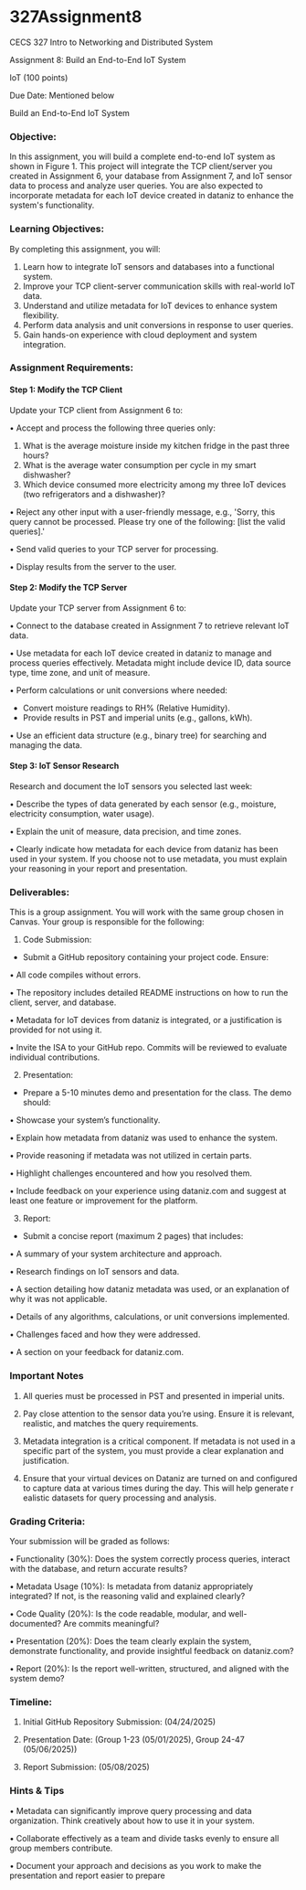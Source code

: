 # 327Assignment8

CECS 327 Intro to Networking and Distributed System

Assignment 8: Build an End-to-End IoT System

IoT (100 points)

Due Date: Mentioned below

Build an End-to-End IoT System

### Objective:

In this assignment, you will build a complete end-to-end IoT system as shown in Figure 1. 
This project will integrate the TCP client/server you created in Assignment 6, your
database from Assignment 7, and IoT sensor data to process and analyze user queries.
You are also expected to incorporate metadata for each IoT device created in dataniz to
enhance the system's functionality.

### Learning Objectives:

By completing this assignment, you will:

1. Learn how to integrate IoT sensors and databases into a functional system.
2. Improve your TCP client-server communication skills with real-world IoT data.
3. Understand and utilize metadata for IoT devices to enhance system flexibility.
4. Perform data analysis and unit conversions in response to user queries.
5. Gain hands-on experience with cloud deployment and system integration.

### Assignment Requirements:

#### Step 1: Modify the TCP Client

Update your TCP client from Assignment 6 to:

• Accept and process the following three queries only:
1. What is the average moisture inside my kitchen fridge in the past three hours?
2. What is the average water consumption per cycle in my smart dishwasher?
3. Which device consumed more electricity among my three IoT devices (two refrigerators and a dishwasher)?

• Reject any other input with a user-friendly message, e.g., 'Sorry, this query cannot be
processed. Please try one of the following: [list the valid queries].'

• Send valid queries to your TCP server for processing.

• Display results from the server to the user.

#### Step 2: Modify the TCP Server

Update your TCP server from Assignment 6 to:

• Connect to the database created in Assignment 7 to retrieve relevant IoT data.

• Use metadata for each IoT device created in dataniz to manage and process queries
effectively. Metadata might include device ID, data source type, time zone, and unit of
measure.

• Perform calculations or unit conversions where needed:
- Convert moisture readings to RH% (Relative Humidity).
- Provide results in PST and imperial units (e.g., gallons, kWh).

• Use an efficient data structure (e.g., binary tree) for searching and managing the data.

#### Step 3: IoT Sensor Research

Research and document the IoT sensors you selected last week:

• Describe the types of data generated by each sensor (e.g., moisture, electricity
consumption, water usage).

• Explain the unit of measure, data precision, and time zones.

• Clearly indicate how metadata for each device from dataniz has been used in your
system. If you choose not to use metadata, you must explain your reasoning in your
report and presentation.

### Deliverables:

This is a group assignment. You will work with the same group chosen in Canvas. Your
group is responsible for the following:

1. Code Submission:
- Submit a GitHub repository containing your project code. Ensure:

• All code compiles without errors.

• The repository includes detailed README instructions on how to run the client,
server, and database.

• Metadata for IoT devices from dataniz is integrated, or a justification is provided for
not using it.

• Invite the ISA to your GitHub repo. Commits will be reviewed to evaluate individual
contributions.

2. Presentation:
- Prepare a 5-10 minutes demo and presentation for the class. The demo should:

• Showcase your system’s functionality.

• Explain how metadata from dataniz was used to enhance the system.

• Provide reasoning if metadata was not utilized in certain parts.

• Highlight challenges encountered and how you resolved them.

• Include feedback on your experience using dataniz.com and suggest at least one feature or improvement for the platform.

3. Report:
- Submit a concise report (maximum 2 pages) that includes:

• A summary of your system architecture and approach.

• Research findings on IoT sensors and data.

• A section detailing how dataniz metadata was used, or an explanation of why it was not applicable.

• Details of any algorithms, calculations, or unit conversions implemented.

• Challenges faced and how they were addressed.

• A section on your feedback for dataniz.com. 

### Important Notes

1. All queries must be processed in PST and presented in imperial units.

2. Pay close attention to the sensor data you’re using. Ensure it is relevant, realistic, and matches the query requirements.

3. Metadata integration is a critical component. If metadata is not used in a specific part of the system, you must provide a clear explanation and justification.

4. Ensure that your virtual devices on Dataniz are turned on and configured to capture data at various times during the day. This will help generate r ealistic datasets for query
processing and analysis.

### Grading Criteria:

Your submission will be graded as follows:

• Functionality (30%): Does the system correctly process queries, interact with the database, and return accurate results?

• Metadata Usage (10%): Is metadata from dataniz appropriately integrated? If not, is the reasoning valid and explained clearly?

• Code Quality (20%): Is the code readable, modular, and well-documented? Are commits meaningful?

• Presentation (20%): Does the team clearly explain the system, demonstrate functionality, and provide insightful feedback on dataniz.com?

• Report (20%): Is the report well-written, structured, and aligned with the system demo?

### Timeline: 

1. Initial GitHub Repository Submission: (04/24/2025)

2. Presentation Date: (Group 1-23 (05/01/2025), Group 24-47 (05/06/2025))

3. Report Submission: (05/08/2025)

### Hints & Tips

• Metadata can significantly improve query processing and data organization. Think creatively about how to use it in your system.

• Collaborate effectively as a team and divide tasks evenly to ensure all group members contribute.

• Document your approach and decisions as you work to make the presentation and report easier to prepare
